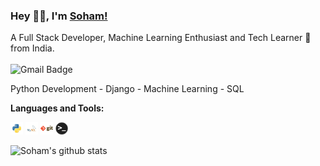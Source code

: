 ### Hey 👋🏽, I'm [Soham!](https://shivaylamba.me) 
<!-- <br/>

<a href="https://www.linkedin.com/in/sohamkshirsagar7/">
  <img align="left" alt="Soham's LinkdeIN" width="22px" src="https://cdn.jsdelivr.net/npm/simple-icons@v3/icons/linkedin.svg" />
</a>
--> 


A Full Stack Developer, Machine Learning Enthusiast and Tech Learner 🚀 from India. <br> <br> 
![Gmail Badge](https://img.shields.io/badge/-GMail-c14438?style=social&logo=Gmail&logoColor=red&link=mailto:sohamkshirsagar7@gmail.com)
<br />


Python Development - Django - Machine Learning - SQL


**Languages and Tools:**  

<code><img height="20" src="https://raw.githubusercontent.com/github/explore/80688e429a7d4ef2fca1e82350fe8e3517d3494d/topics/python/python.png"></code>
<code><img height="20" src="https://raw.githubusercontent.com/github/explore/80688e429a7d4ef2fca1e82350fe8e3517d3494d/topics/mysql/mysql.png"></code>
<code><img height="20" src="https://raw.githubusercontent.com/github/explore/80688e429a7d4ef2fca1e82350fe8e3517d3494d/topics/git/git.png"></code>
<code><img height="20" src="https://raw.githubusercontent.com/github/explore/80688e429a7d4ef2fca1e82350fe8e3517d3494d/topics/terminal/terminal.png"></code>

![Soham's github stats](https://github-readme-stats.vercel.app/api?username=SK-4&show_icons=true&hide_border=true)

